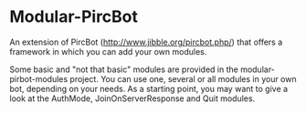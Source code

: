 Modular-PircBot
===============

An extension of PircBot (http://www.jibble.org/pircbot.php/) that offers a framework
in which you can add your own modules.

Some basic and "not that basic" modules are provided in the modular-pirbot-modules
project. You can use one, several or all modules in your own bot, depending on your
needs. As a starting point, you may want to give a look at the AuthMode,
JoinOnServerResponse and Quit modules.